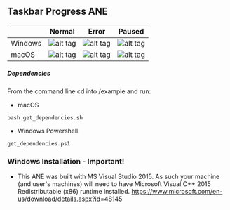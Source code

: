 ## Taskbar Progress ANE

||Normal|Error|Paused |
|---|---|---|---|
|Windows|  ![alt tag](https://raw.githubusercontent.com/tuarua/TaskbarProgressANE/master/screenshots/capture-normal.png) | ![alt tag](https://raw.githubusercontent.com/tuarua/TaskbarProgressANE/master/screenshots/capture-error.png)  | ![alt tag](https://raw.githubusercontent.com/tuarua/TaskbarProgressANE/master/screenshots/capture-paused.png)  |
|macOS|  ![alt tag](https://raw.githubusercontent.com/tuarua/TaskbarProgressANE/master/screenshots/capture-normal-osx.png) | ![alt tag](https://raw.githubusercontent.com/tuarua/TaskbarProgressANE/master/screenshots/capture-error-osx.png)  | ![alt tag](https://raw.githubusercontent.com/tuarua/TaskbarProgressANE/master/screenshots/capture-paused-osx.png)  |

##### Dependencies
From the command line cd into /example and run:
- macOS
```shell
bash get_dependencies.sh
```
- Windows Powershell
```shell
get_dependencies.ps1
```

### Windows Installation - Important!

* This ANE was built with MS Visual Studio 2015. As such your machine (and user's machines) will need to have Microsoft Visual C++ 2015 Redistributable (x86) runtime installed.
https://www.microsoft.com/en-us/download/details.aspx?id=48145
